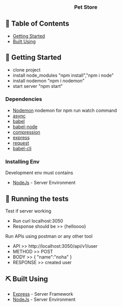 <h3 align="center">
<b>Pet Store</b></h3>

## 📝 Table of Contents

<!-- - [About](#about) -->
- [Getting Started](#getting_started)
- [Built Using](#built_using)

## 🏁 Getting Started <a name = "getting_started"></a>

 - clone project
 - install node_modules "npm install","npm i node"
 - install nodemon "npm i nodemon"
 - start server "npm start"

### Dependencies

- [Nodemon](https://nodemon.io/) nodemon for npm run watch command
- [async](https://www.npmjs.com/package/async)
- [babel](https://www.npmjs.com/package/babel-install)
- [babel-node](https://www.npmjs.com/package/babel-node)
- [compression](https://www.npmjs.com/package/compression)
- [express](https://expressjs.com/)
- [request](https://www.npmjs.com/package/request)
- [babel-cli](https://www.npmjs.com/package/babel-cli)

### Installing Env
Development env must contains 
- [NodeJs](https://nodejs.org/en/) - Server Environment

## 🔧 Running the tests <a name = "tests"></a>

Test if server working
  - Run  curl localhost:3050
  - Response should be >> {helloooo}

Run APIs using postman or any other tool 
  - API >> http://localhost:3050/api/v1/user
  - METHOD >> POST
  - BODY >> {
	 "name":"noha"
}
  - RESPONSE >> created user

## ⛏️ Built Using <a name = "built_using"></a>

- [Express](https://expressjs.com/) - Server Framework
- [NodeJs](https://nodejs.org/en/) - Server Environment
